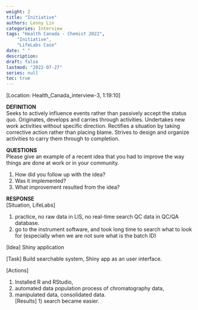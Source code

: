 ```yaml
---
weight: 2
title: "Initiative"
authors: Lenny Lin
categories: Interview
tags: "Health Canada - Chemist 2022",
    "Initiative",
    "LifeLabs Case"
date: " "
description: 
draft: false
lastmod: "2022-07-27"
series: null
toc: true
---
```



[Location: Health_Canada_interview-3, 1:19:10]  

**DEFINITION**  
Seeks to actively influence events rather than passively accept the status quo.  Originates, develops and carries through activities.  Undertakes new work activities without specific direction.  Rectifies a situation by taking corrective  action rather than placing blame.  Strives to design and organize activities to carry them through to completion.  


**QUESTIONS**  
Please give an example of a recent idea that you had to improve the way things are done at work or in your community.

1) How did you follow up with the idea?  
2) Was it implemented?  
3) What improvement resulted from the idea?

**RESPONSE**  
[Situation, LifeLabs]   
1) practice, no raw data in LIS, no real-time search QC data in QC/QA database.   
2) go to the instrument software, and took long time to search what to look for (especially when we are not sure what is the batch ID)  

[Idea] Shiny application  

[Task] Build searchable system, Shiny app as an user interface.  

[Actions]   
1) Installed R and RStudio,  
2) automated data population process of chromatography data,   
3) manipulated data, consolidated data.  
[Results] 1) search became easier.